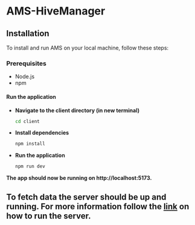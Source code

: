 # AMS-HiveManager
  
## Installation

To install and run AMS on your local machine, follow these steps:

### Prerequisites

- Node.js
- npm
  
 #### Run the application
  - **Navigate to the client directory (in new terminal)**
     ```bash
     cd client

  - **Install dependencies**
     ```bash
     npm install

  - **Run the application**
     ```bash
     npm run dev

**The app should now be running on http://localhost:5173.**
## To fetch data the server should be up and running. For more information follow the [link](https://github.com/KrasimirStoimenov/AMS-HiveManager/blob/main/server/readme.md) on how to run the server.

